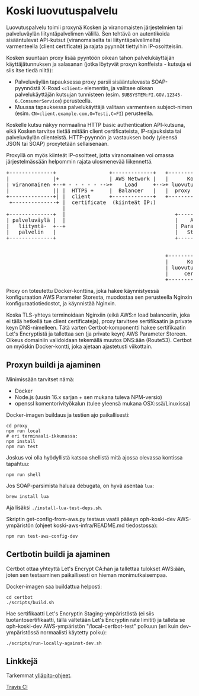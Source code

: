# Koski luovutuspalvelu

Luovutuspalvelu toimii proxynä Kosken ja viranomaisten järjestelmien tai
palveluväylän liityntäpalvelimen välillä. Sen tehtävä on autentikoida
sisääntulevat API-kutsut (viranomaiselta tai liityntäpalvelimelta)
varmenteella (client certificate) ja rajata pyynnöt tiettyihin
IP-osoitteisiin.

Kosken suuntaan proxy lisää pyyntöön oikean tahon palvelukäyttäjän käyttäjätunnuksen
ja salasanan (jotka löytyvät proxyn konffeista - kutsuja ei siis itse tiedä niitä):

* Palveluväylän tapauksessa proxy parsii sisääntulevasta SOAP-pyynnöstä X-Road
  `<client>` elementin, ja valitsee oikean palvelukäyttäjän kutsujan tunnisteen
  (esim. `SUBSYSTEM:FI.GOV.12345-6.ConsumerService`) perusteella.
* Muussa tapauksessa palvelukäyttäjä valitaan varmenteen subject-nimen
  (esim. `CN=client.example.com,O=Testi,C=FI`) perusteella.

Koskelle kutsu näkyy normaalina HTTP basic authentication API-kutsuna, eikä
Kosken tarvitse tietää mitään client certificateista, IP-rajauksista tai
palveluväylän clienteistä. HTTP-pyynnön ja vastauksen body (yleensä JSON tai SOAP)
proxytetään sellaisenaan.

Proxyllä on myös kiinteät IP-osoitteet, jotta viranomainen voi omassa
järjestelmässään helpommin rajata ulosmenevää liikennettä.

<pre>
+--------------+                 +-------------+   +-----------------+               +---------------+   +------------------+
|              |+                | AWS Network |   |      Koski      |               |      AWS      |   |      Koski       |+
| viranomainen +--+ - - - - - -->+    Load     +-->+ luovutuspalvelu +-- - - - - - ->+  Application  +---+ sovelluspalvelin ||
|              || |  HTTPS +     |  Balancer   |   |  proxy (Nginx)  |  HTTPS +      | Load Balancer |   |      (AWS)       ||
+--------------+| |  client      +-------------+   +--------+--------+  basic auth   +---------------+   +------------------+|
 +--------------+ |  certificate  (kiinteät IP:)            |                                             +------------------+
                  |                                         |
+--------------+  |                                   +-----+-----+
| palveluväylä |  |                                   |    AWS    |   Luovutuspalvelun konfiguraatio
|   liityntä-  +--+                                   | Parameter |   (mm. sallitut viranomaisten varmenteet ja IP:t,
|   palvelin   |                                      |   Store   |   palvelimen varmenne ja private key)
+--------------+                                      +-----+-----+
                                                            ^
                                                            |
                                                   +--------+--------+
                                                   |      Koski      |         +------------------+
                                                   | luovutuspalvelu +- - - -->+ Let's Encrypt CA |
                                                   |     certbot     |         +------------------+
                                                   +-----------------+
</pre>

Proxy on toteutettu Docker-konttina, joka hakee käynnistyessä konfiguraation
AWS Parameter Storesta, muodostaa sen perusteella Nginxin konfiguraatiotiedostot,
ja käynnistää Nginxin.

Koska TLS-yhteys terminoidaan Nginxiin (eikä AWS:n load balanceriin,
joka ei tällä hetkellä tue client certificateja), proxy tarvitsee
sertifikaatin ja private keyn DNS-nimelleen. Tätä varten
Certbot-komponentti hakee sertifikaatin Let's Encryptistä ja tallettaa
sen (ja private keyn) AWS Parameter Storeen. Oikeus domainiin validoidaan
tekemällä muutos DNS:ään (Route53). Certbot on myöskin
Docker-kontti, joka ajetaan ajastetusti viikottain.

## Proxyn buildi ja ajaminen

Minimissään tarvitset nämä:

 * Docker
 * Node.js (uusin 16.x sarjan + sen mukana tuleva NPM-versio)
 * openssl komentorivityökalun (tulee yleensä mukana OSX:ssä/Linuxissa)

Docker-imagen buildaus ja testien ajo paikallisesti:

    cd proxy
    npm run local
    # eri terminaali-ikkunassa:
    npm install
    npm run test

Joskus voi olla hyödyllistä katsoa shellistä mitä ajossa olevassa kontissa tapahtuu:

    npm run shell

Jos SOAP-parsimista haluaa debugata, on hyvä asentaa `lua`:

    brew install lua

Aja lisäksi `./install-lua-test-deps.sh`.

Skriptin get-config-from-aws.py testaus vaatii pääsyn oph-koski-dev AWS-ympäristön
(ohjeet koski-aws-infra/README.md tiedostossa):

    npm run test-aws-config-dev

## Certbotin buildi ja ajaminen

Certbot ottaa yhteyttä Let's Encrypt CA:han ja tallettaa tulokset
AWS:ään, joten sen testaaminen paikallisesti on hieman
monimutkaisempaa.

Docker-imagen saa buildattua helposti:

    cd certbot
    ./scripts/build.sh

Hae sertifikaatti Let's Encryptin Staging-ympäristöstä (ei siis
tuotantosertifikaatti, tällä vältetään Let's Encryptin rate limitit)
ja talleta se oph-koski-dev AWS-ympäristön "/local-certbot-test" polkuun
(eri kuin dev-ympäristössä normaalisti käytetty polku):

    ./scripts/run-locally-against-dev.sh

## Linkkejä

Tarkemmat [ylläpito-ohjeet](https://github.com/Opetushallitus/koski-aws-infra/blob/master/documentation/luovutuspalvelu.md).

[Travis CI](https://app.travis-ci.com/github/Opetushallitus/koski-luovutuspalvelu)
